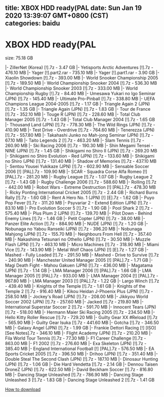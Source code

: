 
title: XBOX HDD ready(PAL
date: Sun Jan 19 2020 13:39:07 GMT+0800 (CST)    
categories: baidu
---

# XBOX HDD ready(PAL
size: 75.18 GB
 
 
|- ZillerNet (Korea) [!].7z - 3.47 GB
|- Yetisports Arctic Adventures [!].7z - 476.10 MB
|- Yager [!].part2.rar - 735.10 MB
|- Yager [!].part1.rar - 3.90 GB
|- Xiaolin Showdown [!].7z - 393.00 MB
|- World Snooker Championship 2005 [!].7z - 189.50 MB
|- World Championship Snooker 2004 [!].7z - 536.30 MB
|- World Championship Snooker 2003 [!].7z - 333.00 MB
|- World Championship Rugby [!].7z - 84.40 MB
|- Umesawa Yukari no Igo Seminar (JPN) [!].7z - 145.40 MB
|- Ultimate Pro-Pinball [!].7z - 338.80 MB
|- UEFA Champions League 2004-2005 [!].7z - 1.17 GB
|- Triangle Again 2 (JPN) [!].7z - 1.35 GB
|- Triangle Again (JPN) [!].7z - 1.83 GB
|- Tour de France [!].7z - 352.10 MB
|- Touge R (JPN) [!].7z - 228.60 MB
|- Total Club Manager 2005 [!].7z - 1.43 GB
|- Total Club Manager 2004 [!].7z - 1.65 GB
|- Thousand Land (JPN) [!].7z - 778.30 MB
|- The Wild Rings (JPN) [!].7z - 410.90 MB
|- Test Drive - Overdrive [!].7z - 764.60 MB
|- Tenerezza (JPN) [!].7z - 557.80 MB
|- Takahashi Junko no Mah-jong Seminar (JPN) [!].7z - 67.10 MB
|- Taito Legends 2 [!].7z - 463.20 MB
|- Slam Tennis [!].7z - 260.90 MB
|- Ski Racing 2006 [!].7z - 190.30 MB
|- Shin Megami Tensei - NINE (JPN) [!].7z - 1.45 GB
|- Shikigami no Shiro II (JPN) [!].7z - 269.20 MB
|- Shikigami no Shiro Evolution - Red (JPN) [!].7z - 133.60 MB
|- Shikigami no Shiro (JPN) [!].7z - 131.40 MB
|- Shadow of Memories [!].7z - 437.10 MB
|- Sentou Yousei Yukikaze (JPN) [!].7z - 602.90 MB
|- Sensable Soccer 2006 [!] [PAL].7z - 109.90 MB
|- SCAR - Squadra Corse Alfa Romeo [!] [PAL].7z - 281.20 MB
|- Rugby League [!].7z - 1.07 GB
|- Rugby League 2 [!].7z - 1.43 GB
|- Rugby Challenge 2006 [!].7z - 588.60 MB
|- Rolling [!].7z - 442.00 MB
|- Robot Wars - Extreme Destruction [!] [PAL].7z - 478.30 MB
|- Ricky Ponting International Cricket 2005 [!].7z - 2.44 GB
|- Richard Burns Rally [!].7z - 1.60 GB
|- Rent A Hero No. 1 (JPN) [!] [E].7z - 1.62 GB
|- Puyo Pop Fever [!].7z - 311.20 MB
|- Psyvariar 2 - Extend Edition (JPN) [!].7z - 83.10 MB
|- Pro Evolution Soccer 5 [!].7z - 1.90 GB
|- Pool Shark 2 [!].7z - 575.40 MB
|- Plus Plum 2 (JPN) [!].7z - 139.70 MB
|- Pilot Down - Behind Enemy Lines [!].7z - 1.46 GB
|- Petit Copter (JPN) [!].7z - 38.00 MB
|- Panzer Elite Action [!].7z - 884.90 MB
|- NUDE (JPN) [!].7z - 1.20 GB
|- Nobunaga no Yabou Ranseiki (JPN) [!].7z - 396.20 MB
|- Nobunaga Mahjong (JPN) [!].7z - 155.70 MB
|- Neighbours From Hell [!].7z - 357.40 MB
|- Nakashima Tetsunari no Othello (JPN) [!].7z - 30.50 MB
|- Muzzle Flash (JPN) [!].7z - 463.10 MB
|- Micro Machines [!].7z - 318.90 MB
|- Miami Vice [!].7z - 143.90 MB
|- Metal Wolf Chaos (JPN) [!] [E].7z - 1.27 GB
|- Mashed - Fully Loaded [!].7z - 291.50 MB
|- Mashed - Drive to Survive [!].7z - 240.90 MB
|- Manchester United Manager 2005 [!] [PAL].7z - 1.71 GB
|- Magi Death Fight - Mahou Gakuen (JPN) [!].7z - 436.00 MB
|- Magatama (JPN) [!].7z - 1.14 GB
|- LMA Manager 2006 [!] [PAL].7z - 1.66 GB
|- LMA Manager 2005 [!] [PAL].7z - 933.00 MB
|- LMA Manager 2004 [!] [PAL].7z - 967.80 MB
|- LMA Manager 2003 [!] [PAL].7z - 1.22 GB
|- Largo Winch [!].7z - 439.40 MB
|- Knights of the Temple [!].7z - 1.61 GB
|- Knights of the Temple 2 [!].7z - 916.40 MB
|- Kikou Heidan J-Phoenix Plus (JPN) [!].7z - 258.50 MB
|- Jockey's Road (JPN) [!].7z - 208.00 MB
|- Jikkyou World Soccer 2002 (JPN) [!].7z - 257.60 MB
|- Jacked [!].7z - 219.80 MB
|- International Superstar Soccer 2 [!].7z - 591.70 MB
|- Innocent Tears (JPN) [!].7z - 518.00 MB
|- Hermann Maier Ski Racing 2005 [!].7z - 234.50 MB
|- Hello Kitty Roller Rescue [!].7z - 729.20 MB
|- Guilty Gear XX #Reload [!].7z - 565.90 MB
|- Guilty Gear Isuka [!].7z - 441.60 MB
|- Gotcha [!].7z - 346.50 MB
|- Galaxy Angel (JPN) [!].7z - 1.99 GB
|- Frankie Dettori Racing [!] [ISO] [See Notes].7z - 346.10 MB
|- Flight Academy (JPN) [!].7z - 210.20 MB
|- Fila World Tour Tennis [!].7z - 77.30 MB
|- F1 Career Challenge [!].7z - 863.00 MB
|- F1 2002 [!].7z - 276.60 MB
|- Exa Skeleton (JPN) [!].7z - 385.40 MB
|- England International Football [!] [PAL].7z - 576.50 MB
|- EA Sports Cricket 2005 [!].7z - 396.50 MB
|- Drihoo (JPN) [!].7z - 351.40 MB
|- Double Steal The Second Clash (JPN) [!].7z - 187.10 MB
|- Dinosaur Hunting (JPN) [!].7z - 1.06 GB
|- Die Hard Vendetta [!].7z - 2.14 GB
|- Dennou Taisen DroneZ (JPN) [!].7z - 622.50 MB
|- David Beckham Soccer [!].7z - 816.80 MB
|- Dancing Stage Unleashed [!].7z - 786.90 MB
|- Dancing Stage Unleashed 3 [!].7z - 1.83 GB
|- Dancing Stage Unleashed 2 [!].7z - 1.41 GB

[How to download](https://bpcam.bemobtrk.com/go/2ceec3aa-1ca2-46d6-b9ff-aaa5c184517c?jno=5153)